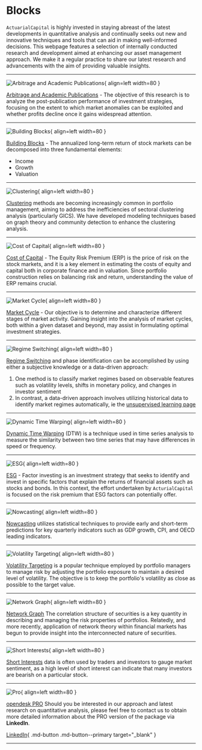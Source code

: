 # Blocks

`ActuarialCapital` is highly invested in staying abreast of the latest developments in quantitative analysis and continually seeks out new and innovative techniques and tools that can aid in making well-informed decisions. This webpage features a selection of internally conducted research and development aimed at enhancing our asset management approach. We make it a regular practice to share our latest research and advancements with the aim of providing valuable insights.

***

<div class="result" markdown>

![Arbitrage and Academic Publications](../../assets/images/block_0.png){ align=left width=80 }

[Arbitrage and Academic Publications](./arbitrage_et_publication_academique.md) - The objective of this research is to analyze the post-publication performance of investment strategies, focusing on the extent to which market anomalies can be exploited and whether profits decline once it gains widespread attention.
</div>

***

<div class="result" markdown>

![Building Blocks](../../assets/images/block_2.png){ align=left width=80 }

[Building Blocks](./building_blocks.md) - The annualized long-term return of stock markets can be decomposed into three fundamental elements:

* Income
* Growth
* Valuation
</div>

***

<div class="result" markdown>

![Clustering](../../assets/images/block_3.png){ align=left width=80 }

[Clustering](./clustering.md) methods are becoming increasingly common in portfolio management, aiming to address the inefficiencies of sectoral clustering analysis (particularly GICS). We have developed modeling techniques based on graph theory and community detection to enhance the clustering analysis.
</div>

***

<div class="result" markdown>

![Cost of Capital](../../assets/images/block_4.png){ align=left width=80 }

[Cost of Capital](./cost_of_capital.md) - The Equity Risk Premium (ERP) is the price of risk on the stock markets, and it is a key element in estimating the costs of equity and capital both in corporate finance and in valuation. Since portfolio construction relies on balancing risk and return, understanding the value of ERP remains crucial.
</div>

***

<div class="result" markdown>

![Market Cycle](../../assets/images/block_5.png){ align=left width=80 }

[Market Cycle](./cycles_de_marche.md) - Our objective is to determine and characterize different stages of market activity. Gaining insight into the analysis of market cycles, both within a given dataset and beyond, may assist in formulating optimal investment strategies.
</div>

***

<div class="result" markdown>

![Regime Switching](../../assets/images/block_6.png){ align=left width=80 }

[Regime Switching](./regime_switching.md) and phase identification can be accomplished by using either a subjective knowledge or a data-driven approach:

1. One method is to classify market regimes based on observable features such as volatility levels, shifts in monetary policy, and changes in investor sentiment
2. In contrast, a data-driven approach involves utilizing historical data to identify market regimes automatically, ie the [unsupervised learning page](https://www.ibm.com/topics/unsupervised-learning)

</div>

***

<div class="result" markdown>

![Dynamic Time Warping](../../assets/images/block_7.png){ align=left width=80 }

[Dynamic Time Warping](./dynamic_time_warping.md) (DTW) is a technique used in time series analysis to measure the similarity between two time series that may have differences in speed or frequency.
</div>

***

<div class="result" markdown>

![ESG](../../assets/images/block_8.png){ align=left width=80 }

[ESG](./esg.md) - Factor investing is an investment strategy that seeks to identify and invest in specific factors that explain the returns of financial assets such as stocks and bonds. In this context, the effort undertaken by `ActurialCapital` is focused on the risk premium that ESG factors can potentially offer.
</div>

***

<div class="result" markdown>

![Nowcasting](../../assets/images/block_9.png){ align=left width=80 }

[Nowcasting](./nowcasting.md) utilizes statistical techniques to provide early and short-term predictions for key quarterly indicators such as GDP growth, CPI, and OECD leading indicators.
</div>

***

<div class="result" markdown>

![Volatility Targeting](../../assets/images/block_11.png){ align=left width=80 }

[Volatility Targeting](./volatilite_cible.md) is a popular technique employed by portfolio managers to manage risk by adjusting the portfolio exposure to maintain a desired level of volatility. The objective is to keep the portfolio's volatility as close as possible to the target value.
</div>

***

<div class="result" markdown>

![Network Graph](../../assets/images/block_12.png){ align=left width=80 }

[Network Graph](./network_graph.md) The correlation structure of securities is a key quantity in describing and managing the risk properties of portfolios. Relatedly, and more recently, application of network theory within financial markets has begun to provide insight into the interconnected nature of securities.
</div>

***

<div class="result" markdown>

![Short Interests](../../assets/images/block_13.png){ align=left width=80 }

[Short Interests](./short_interests.md) data is often used by traders and investors to gauge market sentiment, as a high level of short interest can indicate that many investors are bearish on a particular stock.
</div>

***

<div class="result" markdown>

![Pro](../../assets/images/padlock.png){ align=left width=80 }

[opendesk PRO](../../contacts/index.md) Should you be interested in our approach and latest research on quantitative analysis, please feel free to contact us to obtain more detailed information about the PRO version of the package via **LinkedIn**.

[LinkedIn](https://www.linkedin.com/in/j-mr/ ){ .md-button .md-button--primary target="_blank" }

</div>

***

